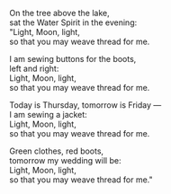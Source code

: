 

On the tree above the lake,  
sat the Water Spirit in the evening:  
"Light, Moon, light,  
so that you may weave thread for me.  

I am sewing buttons for the boots,  
left and right:  
Light, Moon, light,  
so that you may weave thread for me.  

Today is Thursday, tomorrow is Friday —  
I am sewing a jacket:  
Light, Moon, light,  
so that you may weave thread for me.  

Green clothes, red boots,  
tomorrow my wedding will be:  
Light, Moon, light,  
so that you may weave thread for me."